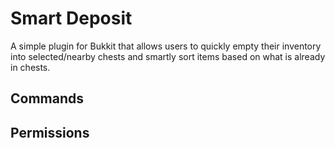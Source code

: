 # Smart Deposit

A simple plugin for Bukkit that allows users to quickly empty their inventory into selected/nearby chests and smartly sort items based on what is already in chests.

## Commands


## Permissions
